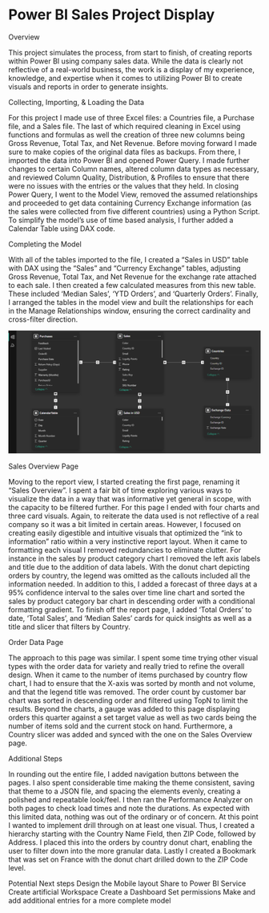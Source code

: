 # Power BI Sales Project Display

Overview

This project simulates the process, from start to finish, of creating reports within Power BI using company sales data. While the data is clearly not reflective of a real-world business, the work is a display of my experience, knowledge, and expertise when it comes to utilizing Power BI to create visuals and reports in order to generate insights. 

Collecting, Importing, & Loading the Data

For this project I made use of three Excel files: a Countries file, a Purchase file, and a Sales file. The last of which required cleaning in Excel using functions and formulas as well the creation of three new columns being Gross Revenue, Total Tax, and Net Revenue. Before moving forward I made sure to make copies of the original data files as backups. From there, I imported the data into Power BI and opened Power Query. I made further changes to certain Column names, altered column data types as necessary, and reviewed Column Quality, Distribution, & Profiles to ensure that there were no issues with the entries or the values that they held. 
In closing Power Query, I went to the Model View, removed the assumed relationships and proceeded to get data containing Currency Exchange information (as the sales were collected from five different countries) using a Python Script. To simplify the model’s use of time based analysis, I further added a Calendar Table using DAX code. 

Completing the Model 

With all of the tables imported to the file, I created a “Sales in USD” table with DAX using the “Sales” and “Currency Exchange” tables, adjusting Gross Revenue, Total Tax, and Net Revenue for the exchange rate attached to each sale. I then created a few calculated measures from this new table. These included ‘Median Sales’, ‘YTD Orders’, and ‘Quarterly Orders’. Finally, I arranged the tables in the model view and built the relationships for each in the Manage Relationships window, ensuring the correct cardinality and cross-filter direction.

<img src="ModelView.png" alt="Model View Sreenshot">

Sales Overview Page 

Moving to the report view, I started creating the first page, renaming it “Sales Overview”. I spent a fair bit of time exploring various ways to visualize the data in a way that was informative yet general in scope, with the capacity to be filtered further. For this page I ended with four charts and three card visuals. Again, to reiterate the data used is not reflective of a real company so it was a bit limited in certain areas. However, I focused on creating easily digestible and intuitive visuals that optimized the “ink to information” ratio within a very instinctive report layout. 
When it came to formatting each visual I removed redundancies to eliminate clutter. For instance in the sales by product category chart I removed the left axis labels and title due to the addition of data labels. With the donut chart depicting orders by country, the legend was omitted as the callouts included all the information needed. In addition to this, I added a forecast of three days at a 95% confidence interval to the sales over time line chart and sorted the sales by product category bar chart in descending order with a conditional formatting gradient. To finish off the report page, I added ‘Total Orders’ to date, ‘Total Sales’, and ‘Median Sales’ cards for quick insights as well as a title and slicer that filters by Country. 

Order Data Page 

The approach to this page was similar. I spent some time trying other visual types with the order data for variety and really tried to refine the overall design. When it came to the number of items purchased by country flow chart, I had to ensure that the X-axis was sorted by month and not volume, and that the legend title was removed. The order count by customer bar chart was sorted in descending order and filtered using TopN to limit the results. Beyond the charts, a gauge was added to this page displaying orders this quarter against a set target value as well as two cards being the number of items sold and the current stock on hand. Furthermore, a Country slicer was added and synced with the one on the Sales Overview page. 

Additional Steps 

In rounding out the entire file, I added navigation buttons between the pages. I also spent considerable time making the theme consistent, saving that theme to a JSON file, and spacing the elements evenly, creating a polished and repeatable look/feel. I then ran the Performance Analyzer on both pages to check load times and note the durations. As expected with this limited data, nothing was out of the ordinary or of concern. At this point I wanted to implement drill through on at least one visual. Thus, I created a hierarchy starting with the Country Name Field, then ZIP Code, followed by Address. I placed this into the orders by country donut chart, enabling the user to filter down into the more granular data. Lastly I created a Bookmark that was set on France with the donut chart drilled down to the ZIP Code level. 

Potential Next steps 
Design the Mobile layout
Share to Power BI Service 
Create artificial Workspace 
Create a Dashboard 
Set permissions 
Make and add additional entries for a more complete model


